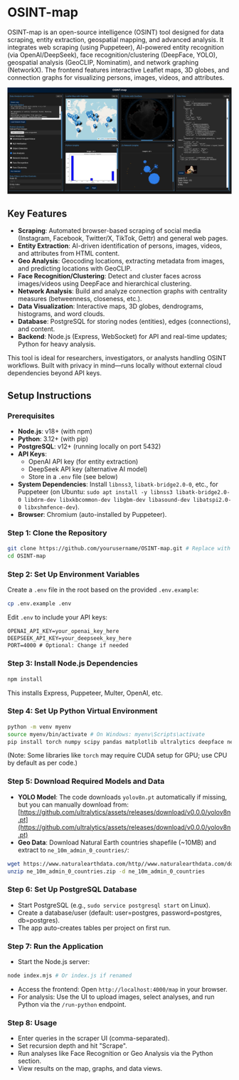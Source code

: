# OSINT-map
OSINT-map is an open-source intelligence (OSINT) tool designed for data scraping, entity extraction, geospatial mapping, and advanced analysis. It integrates web scraping (using Puppeteer), AI-powered entity recognition (via OpenAI/DeepSeek), face recognition/clustering (DeepFace, YOLO), geospatial analysis (GeoCLIP, Nominatim), and network graphing (NetworkX). The frontend features interactive Leaflet maps, 3D globes, and connection graphs for visualizing persons, images, videos, and attributes.

![Dashboard Screenshot](assets/dashboard.png)

## Key Features
- **Scraping**: Automated browser-based scraping of social media (Instagram, Facebook, Twitter/X, TikTok, Gettr) and general web pages.
- **Entity Extraction**: AI-driven identification of persons, images, videos, and attributes from HTML content.
- **Geo Analysis**: Geocoding locations, extracting metadata from images, and predicting locations with GeoCLIP.
- **Face Recognition/Clustering**: Detect and cluster faces across images/videos using DeepFace and hierarchical clustering.
- **Network Analysis**: Build and analyze connection graphs with centrality measures (betweenness, closeness, etc.).
- **Data Visualization**: Interactive maps, 3D globes, dendrograms, histograms, and word clouds.
- **Database**: PostgreSQL for storing nodes (entities), edges (connections), and content.
- **Backend**: Node.js (Express, WebSocket) for API and real-time updates; Python for heavy analysis.

This tool is ideal for researchers, investigators, or analysts handling OSINT workflows. Built with privacy in mind—runs locally without external cloud dependencies beyond API keys.

## Setup Instructions

### Prerequisites
- **Node.js**: v18+ (with npm)
- **Python**: 3.12+ (with pip)
- **PostgreSQL**: v12+ (running locally on port 5432)
- **API Keys**:
  - OpenAI API key (for entity extraction)
  - DeepSeek API key (alternative AI model)
  - Store in a `.env` file (see below)
- **System Dependencies**: Install `libnss3`, `libatk-bridge2.0-0`, etc., for Puppeteer (on Ubuntu: `sudo apt install -y libnss3 libatk-bridge2.0-0 libdrm-dev libxkbcommon-dev libgbm-dev libasound-dev libatspi2.0-0 libxshmfence-dev`).
- **Browser**: Chromium (auto-installed by Puppeteer).

### Step 1: Clone the Repository
```bash
git clone https://github.com/yourusername/OSINT-map.git # Replace with your repo URL
cd OSINT-map
```

### Step 2: Set Up Environment Variables
Create a `.env` file in the root based on the provided `.env.example`:
```bash
cp .env.example .env
```
Edit `.env` to include your API keys:
```
OPENAI_API_KEY=your_openai_key_here
DEEPSEEK_API_KEY=your_deepseek_key_here
PORT=4000 # Optional: Change if needed
```

### Step 3: Install Node.js Dependencies
```bash
npm install
```
This installs Express, Puppeteer, Multer, OpenAI, etc.

### Step 4: Set Up Python Virtual Environment
```bash
python -m venv myenv
source myenv/bin/activate # On Windows: myenv\Scripts\activate
pip install torch numpy scipy pandas matplotlib ultralytics deepface networkx transformers sentence-transformers geopy pytube validators bs4 scikit-learn datashader geopandas shapely wordcloud piexif psycopg2 pillow opencv-python
```
(Note: Some libraries like `torch` may require CUDA setup for GPU; use CPU by default as per code.)

### Step 5: Download Required Models and Data
- **YOLO Model**: The code downloads `yolov8n.pt` automatically if missing, but you can manually download from: [https://github.com/ultralytics/assets/releases/download/v0.0.0/yolov8n.pt](https://github.com/ultralytics/assets/releases/download/v0.0.0/yolov8n.pt)
- **Geo Data**: Download Natural Earth countries shapefile (~10MB) and extract to `ne_10m_admin_0_countries/`:
```bash
wget https://www.naturalearthdata.com/http//www.naturalearthdata.com/download/10m/cultural/ne_10m_admin_0_countries.zip
unzip ne_10m_admin_0_countries.zip -d ne_10m_admin_0_countries
```

### Step 6: Set Up PostgreSQL Database
- Start PostgreSQL (e.g., `sudo service postgresql start` on Linux).
- Create a database/user (default: user=postgres, password=postgres, db=postgres).
- The app auto-creates tables per project on first run.

### Step 7: Run the Application
- Start the Node.js server:
```bash
node index.mjs # Or index.js if renamed
```
- Access the frontend: Open `http://localhost:4000/map` in your browser.
- For analysis: Use the UI to upload images, select analyses, and run Python via the `/run-python` endpoint.

### Step 8: Usage
- Enter queries in the scraper UI (comma-separated).
- Set recursion depth and hit "Scrape".
- Run analyses like Face Recognition or Geo Analysis via the Python section.
- View results on the map, graphs, and data views.

